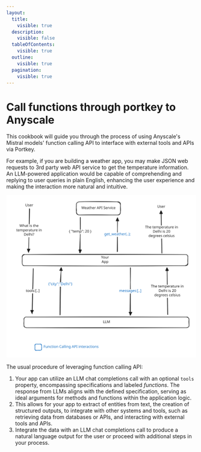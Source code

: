 ```yaml
---
layout:
  title:
    visible: true
  description:
    visible: false
  tableOfContents:
    visible: true
  outline:
    visible: true
  pagination:
    visible: true
---
```


# Call functions through portkey to Anyscale

This cookbook will guide you through the process of using Anyscale's Mistral models' function calling API to interface with external tools and APIs via Portkey.&#x20;

For example, if you are building a weather app, you may make JSON web requests to 3rd party web API service to get the temperature information. An LLM-powered application would be capable of comprehending and replying to user queries in plain English, enhancing the user experience and making the interaction more natural and intuitive.

<img src="../.gitbook/assets/file.excalidraw.svg" alt="" class="gitbook-drawing">

The usual procedure of leveraging function calling API:

1. Your app can utilize an LLM chat completions call with an optional `tools` property, encompassing specifications and labeled _functions_. The response from LLMs aligns with the defined specification, serving as ideal arguments for methods and functions within the application logic.
2. This allows for your app to extract of entities from text, the creation of structured outputs, to integrate with other systems and tools, such as retrieving data from databases or APIs, and interacting with external tools and APIs.&#x20;
3. Integrate the data with an LLM chat completions call to produce a natural language output for the user or proceed with additional steps in your process.





